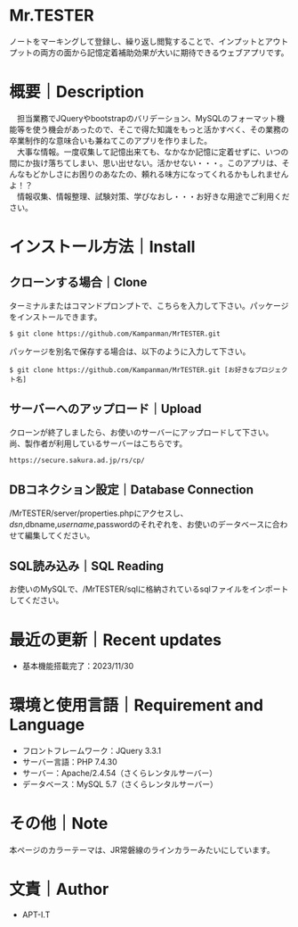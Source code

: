 # Mr.TESTER
ノートをマーキングして登録し、繰り返し閲覧することで、インプットとアウトプットの両方の面から記憶定着補助効果が大いに期待できるウェブアプリです。

# 概要｜Description
　担当業務でJQueryやbootstrapのバリデーション、MySQLのフォーマット機能等を使う機会があったので、そこで得た知識をもっと活かすべく、その業務の卒業制作的な意味合いも兼ねてこのアプリを作りました。<br>
　大事な情報。一度収集して記憶出来ても、なかなか記憶に定着せずに、いつの間にか抜け落ちてしまい、思い出せない。活かせない・・・。このアプリは、そんなもどかしさにお困りのあなたの、頼れる味方になってくれるかもしれませんよ！？<br>
　情報収集、情報整理、試験対策、学びなおし・・・お好きな用途でご利用ください。

# インストール方法｜Install
## クローンする場合｜Clone
ターミナルまたはコマンドプロンプトで、こちらを入力して下さい。パッケージをインストールできます。
```
$ git clone https://github.com/Kampanman/MrTESTER.git
```
パッケージを別名で保存する場合は、以下のように入力して下さい。
```
$ git clone https://github.com/Kampanman/MrTESTER.git [お好きなプロジェクト名]
```
## サーバーへのアップロード｜Upload
クローンが終了しましたら、お使いのサーバーにアップロードして下さい。
尚、製作者が利用しているサーバーはこちらです。
```
https://secure.sakura.ad.jp/rs/cp/
```
## DBコネクション設定｜Database Connection
/MrTESTER/server/properties.phpにアクセスし、$dsn,$dbname,$username,$passwordのそれぞれを、お使いのデータベースに合わせて編集してください。
## SQL読み込み｜SQL Reading
お使いのMySQLで、/MrTESTER/sqlに格納されているsqlファイルをインポートしてください。

# 最近の更新｜Recent updates
- 基本機能搭載完了：2023/11/30

# 環境と使用言語｜Requirement and Language
- フロントフレームワーク：JQuery 3.3.1
- サーバー言語：PHP 7.4.30
- サーバー：Apache/2.4.54（さくらレンタルサーバー）
- データベース：MySQL 5.7（さくらレンタルサーバー）

# その他｜Note
本ページのカラーテーマは、JR常磐線のラインカラーみたいにしています。

# 文責｜Author
- APT-I.T
